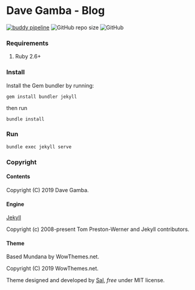 # Dave Gamba - Blog

[![buddy pipeline](https://app.buddy.works/iiriya/davegamba-jekyll/pipelines/pipeline/227324/badge.svg?token=81f314f8e71c25a813e20be6222d4b5dd4d9dae4cbadd568b13bc6dfef8fa5ad "buddy pipeline")](https://app.buddy.works/iiriya/davegamba-jekyll/pipelines/pipeline/227324)
![GitHub repo size](https://img.shields.io/github/repo-size/davegamba/davegamba-jekyll)
![GitHub](https://img.shields.io/github/license/davegamba/davegamba-jekyll)

### Requirements

1. Ruby 2.6+

### Install

Install the Gem bundler by running:

`gem install bundler jekyll`

then run

`bundle install`

### Run

`bundle exec jekyll serve`

### Copyright

#### Contents

Copyright (C) 2019 Dave Gamba.

#### Engine

[Jekyll](https://github.com/jekyll/jekyll)

Copyright (c) 2008-present Tom Preston-Werner and Jekyll contributors.

#### Theme

Based Mundana by WowThemes.net.

Copyright (C) 2019 WowThemes.net.

Theme designed and developed by [Sal](https://www.wowthemes.net), *free* under MIT license.
